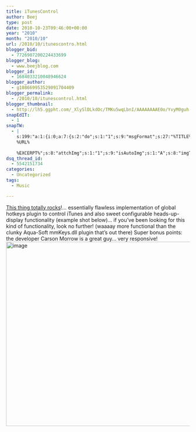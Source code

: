 ```yaml
---
title: iTunesControl
author: Beej
type: post
date: 2010-10-23T09:46:00+00:00
year: "2010"
month: "2010/10"
url: /2010/10/itunescontro.html
blogger_bid:
  - 7726907200224433699
blogger_blog:
  - www.beejblog.com
blogger_id:
  - 1684033210048946624
blogger_author:
  - g108669953529091704409
blogger_permalink:
  - /2010/10/itunescontrol.html
blogger_thumbnail:
  - http://lh5.ggpht.com/_XlySlDLkdOc/TMKu5wqLbnI/AAAAAAAAE0o/YvyM0guh-FQ/image_thumb%5B16%5D.png?imgmax=800
snapEdIT:
  - 1
snapTW:
  - |
    s:199:"a:1:{i:0;a:7:{s:2:"do";s:1:"1";s:9:"msgFormat";s:27:"%TITLE%
    %URL%
    
    %EXCERPT%";s:8:"attchImg";s:1:"1";s:9:"isAutoImg";s:1:"A";s:8:"imgToUse";s:0:"";s:9:"isAutoURL";s:1:"A";s:8:"urlToUse";s:0:"";}}";
dsq_thread_id:
  - 5542151734
categories:
  - Uncategorized
tags:
  - Music

---
```

<a href="http://itunescontrol.com/" target="_blank">This thing totally rocks</a>!… essentially flawless implementation of global hotkeys plugin to control iTunes and also sweet configurable heads-up-display functionality (example shot below)… if you’ve been looking for this kind of functionality, look no further! (waaaay more functional than the clunky Aqua-Soft mmKeys.dll plugin that’s out there) Super bonus points: the developer Carson Morrow is a great guy… very responsive! [<img style="background-image: none; border-bottom: 0px; border-left: 0px; padding-left: 0px; padding-right: 0px; display: inline; border-top: 0px; border-right: 0px; padding-top: 0px" title="image" border="0" alt="image" src="http://lh5.ggpht.com/_XlySlDLkdOc/TMKu5wqLbnI/AAAAAAAAE0o/YvyM0guh-FQ/image_thumb%5B16%5D.png?imgmax=800" width="773" height="504" />][1]

 [1]: http://lh3.ggpht.com/_XlySlDLkdOc/TMKu4kEyHnI/AAAAAAAAE0k/ZJgboBFngBA/s1600-h/image%5B26%5D.png